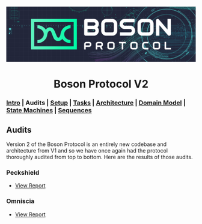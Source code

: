[![banner](images/banner.png)](https://bosonprotocol.io)

<h1 align="center">Boson Protocol V2</h1>

### [Intro](../README.md) | Audits | [Setup](setup.md) | [Tasks](tasks.md) | [Architecture](architecture.md) | [Domain Model](domain.md) | [State Machines](state-machines.md) | [Sequences](sequences.md)

## Audits
Version 2 of the Boson Protocol is an entirely new codebase and architecture from V1 and so we have once again had the  protocol thoroughly audited from top to bottom. Here are the results of those audits.

### Peckshield
* [View Report](audits/PeckShield-Audit-Report-Boson-v2.0.pdf)

### Omniscia
* [View Report](audits/Omnischia-Audit-Report-v2.0.pdf)